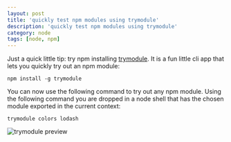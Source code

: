 ```yaml
---
layout: post
title: 'quickly test npm modules using trymodule'
description: 'quickly test npm modules using trymodule'
category: node
tags: [node, npm]
---
```


Just a quick little tip: try npm installing [trymodule](https://github.com/VictorBjelkholm/trymodule). It is a fun little cli app that lets you quickly try out an npm module:

`npm install -g trymodule`

You can now use the following command to try out any npm module. Using the following command you are dropped in a node shell that has the chosen module exported in the current context:

`trymodule colors lodash`

![trymodule preview](https://github.com/VictorBjelkholm/trymodule/raw/master/preview.gif)
